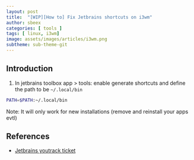 ```yaml
---
layout: post
title:  "[WIP][How to] Fix Jetbrains shortcuts on i3wm"
author: sbeex
categories: [ tools ]
tags: [ linux, i3wm]
image: assets/images/articles/i3wm.png
subtheme: sub-theme-git
---
```

## Introduction

1) In jetbrains toolbox app > tools: enable generate shortcuts and define the path to be `~/.local/bin`

```bash
PATH=$PATH:~/.local/bin
```

Note: It will only work for new installations (remove and reinstall your apps evtl)

## References
* [Jetbrains youtrack ticket](https://youtrack.jetbrains.com/issue/IDEA-206235)
